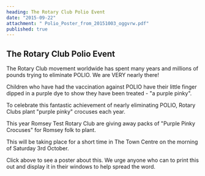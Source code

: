 ```yaml
---
heading: The Rotary Club Polio Event
date: "2015-09-22"
attachment: " Polio_Poster_from_20151003_oggvrw.pdf"
published: true
---
```




## The Rotary Club Polio Event


The Rotary Club movement worldwide has spent many years and millions of pounds trying to eliminate POLIO. We are VERY nearly there!

Children who have had the vaccination against POLIO have their little finger dipped in a purple dye to show they have been treated - "a purple pinky". 


To celebrate this fantastic achievement of nearly eliminating POLIO, Rotary Clubs plant "purple pinky" crocuses each year. 

This year Romsey Test Rotary Club are giving away packs of "Purple Pinky Crocuses" for Romsey folk to plant.

This will be taking place for a short time in The Town Centre on the morning of Saturday 3rd October.

Click above to see a poster about this. We urge anyone who can to print this out and display it in their windows to help spread the word.
